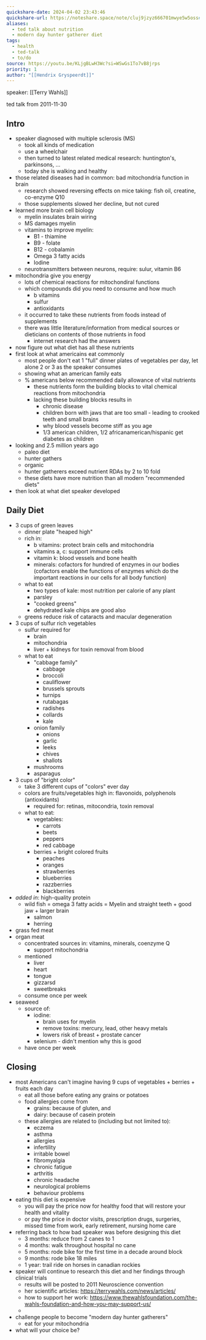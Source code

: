 ```yaml
---
quickshare-date: 2024-04-02 23:43:46
quickshare-url: https://noteshare.space/note/cluj9jzyz666701mwye5w5oss#u7QCtV8FWyKJiD5IUxzJ7pxIE4pK2ludDIU/SOphNSE
aliases:
  - ted talk about nutrition
  - modern day hunter gatherer diet
tags:
  - health
  - ted-talk
  - to/do
source: https://youtu.be/KLjgBLwH3Wc?si=WSwGs1To7vB8jrps
priority: 1
author: "[[Hendrix Gryspeerdt]]"
---
```

speaker: [[Terry Wahls]]

ted talk from 2011-11-30

## Intro
- speaker diagnosed with multiple sclerosis (MS)
    - took all kinds of medication
    - use a wheelchair
    - then turned to latest related medical research: huntington's, parkinsons, ...
    - today she is walking and healthy
- those related diseases had in common: bad mitochondria function in brain
    - research showed reversing effects on mice taking: fish oil, creatine, co-enzyme Q10
    - those supplements slowed her decline, but not cured
- learned more brain cell biology
    - myelin insulates brain wiring
    - MS damages myelin
    - vitamins to improve myelin:
        - B1 - thiamine
        - B9 - folate
        - B12 - cobalamin
        - Omega 3 fatty acids
        - Iodine
    - neurotransmitters between neurons, require: sulur, vitamin B6
- mitochondria give you energy
    - lots of chemical reactions for mitochondiral functions
    - which compounds did you need to consume and how much 
        - b vitamins
        - sulfur
        - antioxidants
    - it occurred to take these nutrients from foods instead of supplements
    - there was little literature/information from medical sources or dieticians on contents of those nutrients in food
        - internet research had the answers
- now figure out what diet has all these nutrients
- first look at what americains eat commonly
    - most people don't eat 1 "full" dinner plates of vegetables per day, let alone 2 or 3 as the speaker consumes
    - showing what an american family eats
    - % americans below recommended daily allowance of vital nutrients
        - these nutrients form the building blocks to vital chemical reactions from mitochondria
        - lacking these building blocks results in
            - chronic disease
            - children born with jaws that are too small - leading to crooked teeth and small brains
            - why blood vessels become stiff as you age
            - 1/3 american children, 1/2 africanamerican/hispanic get diabetes as children
- looking and 2.5 million years ago
    - paleo diet
    - hunter gathers
    - organic
    - hunter gatherers exceed nutrient RDAs by 2 to 10 fold
    - these diets have more nutrition than all modern "recommended diets"
- then look at what diet speaker developed

## Daily Diet
- 3 cups of green leaves
    - dinner plate "heaped high"
    - rich in: 
        - b vitamins: protect brain cells and mitochondria
        - vitamins a, c: support immune cells
        - vitamin k: blood vessels and bone health
        - minerals: cofactors for hundred of enzymes in our bodies (cofactors enable the functions of enzymes which do the important reactions in our cells for all body function)
    - what to eat
        - two types of kale: most nutrition per calorie of any plant
        - parsley
        - "cooked greens"
        - dehydrated kale chips are good also
    - greens reduce risk of cataracts and macular degeneration
- 3 cups of sulfur rich vegetables
    - sulfur required for
        - brain
        - mitochondria
        - liver + kidneys for toxin removal from blood
    - what to eat
        - "cabbage family" 
            - cabbage
            - broccoli
            - cauliflower
            - brussels sprouts
            - turnips
            - rutabagas
            - radishes
            - collards
            - kale
        - onion family
            - onions
            - garlic
            - leeks
            - chives
            - shallots
        - mushrooms
        - asparagus
- 3 cups of "bright color"
    - take 3 different cups of "colors" ever day
    - colors are fruits/vegetables high in: flavonoids, polyphenols (antioxidants)
        - required for: retinas, mitocondria, toxin removal 
    - what to eat:
        - vegetables:
            - carrots
            - beets
            - peppers
            - red cabbage
        - berries + bright colored fruits
            - peaches
            - oranges
            - strawberries
            - blueberries
            - razzberries
            - blackberries
- *added in*: high-quality protein
    - wild fish = omega 3 fatty acids = Myelin and straight teeth + good jaw + larger brain
        - salmon
        - herring
- grass fed meat
- organ meat
    - concentrated sources in: vitamins, minerals, coenzyme Q
        - support mitochondria
    - mentioned
        - liver
        - heart
        - tongue
        - gizzarsd
        - sweetbreaks
    - consume once per week
- seaweed
    - source of: 
        - iodine:
            - brain uses for myelin
            - remove toxins: mercury, lead, other heavy metals
            - lowers risk of breast + prostate cancer
        - selenium - didn't mention why this is good
    - have once per week

## Closing
- most Americans can't imagine having 9 cups of vegetables + berries + fruits each day
    - eat all those before eating any grains or potatoes
    - food allergies come from 
        - grains: because of gluten, and
        - dairy: because of casein protein
    - these allergies are related to (including but not limited to):
        - eczema
        - asthma
        - allergies
        - infertility
        - irritable bowel
        - fibromyalgia
        - chronic fatigue
        - arthritis
        - chronic headache
        - neurological problems
        - behaviour problems
- eating this diet is expensive
    - you will pay the price now for healthy food that will restore your health and vitality
    - or pay the price in doctor visits, prescription drugs, surgeries, missed time from work, early retirement, nursing home care
- referring back to how bad speaker was before designing this diet
    - 3 months: reduce from 2 canes to 1
    - 4 months: walk throughout hospital no cane
    - 5 months: rode bike for the first time in a decade around block
    - 9 months: rode bike 18 miles
    - 1 year: trail ride on horses in canadian rockies
- speaker will continue to research this diet and her findings through clinical trials
    - results will be posted to 2011 Neuroscience convention
    - her scientific articles: https://terrywahls.com/news/articles/
    - how to support her work: https://www.thewahlsfoundation.com/the-wahls-foundation-and-how-you-may-support-us/
    - 
- challenge people to become "modern day hunter gatherers"
    - eat for your mitochondria
- what will your choice be?